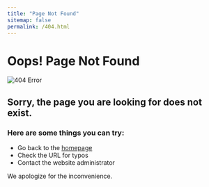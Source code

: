 ```yaml
---
title: "Page Not Found"
sitemap: false
permalink: /404.html
---
```


# Oops! Page Not Found

![404 Error](https://media.giphy.com/media/14uQ3cOFteDaU/giphy.gif)

## Sorry, the page you are looking for does not exist.

### Here are some things you can try:
- Go back to the [homepage](/)
- Check the URL for typos
- Contact the website administrator

We apologize for the inconvenience.

